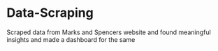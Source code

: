 # Data-Scraping
Scraped data from Marks and Spencers website and found meaningful insights and made a dashboard for the same
